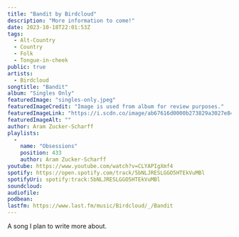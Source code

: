 ```yaml
---
title: "Bandit by Birdcloud"
description: "More information to come!"
date: 2023-10-18T22:01:53Z
tags:
  - Alt-Country
  - Country
  - Folk
  - Tongue-in-cheek
public: true
artists:
  - Birdcloud
songtitle: "Bandit"
album: "Singles Only"
featuredImage: "singles-only.jpeg"
featuredImageCredit: "Image is used from album for review purposes."
featuredImageLink: "https://i.scdn.co/image/ab67616d0000b273829a3027e8461825fd0bc513"
featuredImageAlt: ""
author: Aram Zucker-Scharff
playlists:
  -
    name: "Obsessions"
    position: 433
    author: Aram Zucker-Scharff
youtube: https://www.youtube.com/watch?v=CLYAPIgXmf4
spotify: https://open.spotify.com/track/5bNLJRESLGGO5HTEkVuMBl
spotifyUri: spotify:track:5bNLJRESLGGO5HTEkVuMBl
soundcloud:
audiofile:
podbean:
lastfm: https://www.last.fm/music/Birdcloud/_/Bandit
---
```


A song I plan to write more about.
		